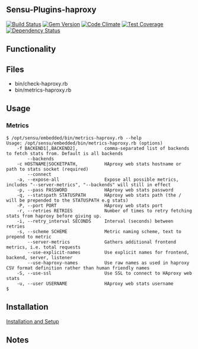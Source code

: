 ## Sensu-Plugins-haproxy

[![Build Status](https://travis-ci.org/sensu-plugins/sensu-plugins-haproxy.svg?branch=master)](https://travis-ci.org/sensu-plugins/sensu-plugins-haproxy)
[![Gem Version](https://badge.fury.io/rb/sensu-plugins-haproxy.svg)](http://badge.fury.io/rb/sensu-plugins-haproxy)
[![Code Climate](https://codeclimate.com/github/sensu-plugins/sensu-plugins-haproxy/badges/gpa.svg)](https://codeclimate.com/github/sensu-plugins/sensu-plugins-haproxy)
[![Test Coverage](https://codeclimate.com/github/sensu-plugins/sensu-plugins-haproxy/badges/coverage.svg)](https://codeclimate.com/github/sensu-plugins/sensu-plugins-haproxy)
[![Dependency Status](https://gemnasium.com/sensu-plugins/sensu-plugins-haproxy.svg)](https://gemnasium.com/sensu-plugins/sensu-plugins-haproxy)

## Functionality

## Files
 * bin/check-haproxy.rb
 * bin/metrics-haproxy.rb

## Usage


### Metrics

```
$ /opt/sensu/embedded/bin/metrics-haproxy.rb --help
Usage: /opt/sensu/embedded/bin/metrics-haproxy.rb (options)
    -f BACKEND1[,BACKEND2],          comma-separated list of backends to fetch stats from. Default is all backends
        --backends
    -c HOSTNAME|SOCKETPATH,          HAproxy web stats hostname or path to stats socket (required)
        --connect
    -a, --expose-all                 Expose all possible metrics, includes "--server-metrics", "--backends" will still in effect
    -p, --pass PASSWORD              HAproxy web stats password
    -q, --statspath STATUSPATH       HAproxy web stats path (the / will be prepended to the STATUSPATH e.g stats)
    -P, --port PORT                  HAproxy web stats port
    -r, --retries RETRIES            Number of times to retry fetching stats from haproxy before giving up.
    -i, --retry_interval SECONDS     Interval (seconds) between retries
    -s, --scheme SCHEME              Metric naming scheme, text to prepend to metric
        --server-metrics             Gathers additional frontend metrics, i.e. total requests
        --use-explicit-names         Use explicit names for frontend, backend, server, listener
        --use-haproxy-names          Use raw names as used in haproxy CSV format definition rather than human friendly names
    -S, --use-ssl                    Use SSL to connect to HAproxy web stats
    -u, --user USERNAME              HAproxy web stats username
$
```

## Installation

[Installation and Setup](http://sensu-plugins.io/docs/installation_instructions.html)

## Notes
